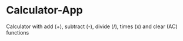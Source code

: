 # Calculator-App
Calculator with add (+), subtract (-), divide (/), times (x) and clear (AC) functions
